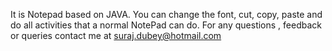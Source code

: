 It is Notepad based on JAVA.
You can change the font, cut, copy, paste and do all activities that a normal NotePad can do.
For any questions , feedback or queries contact me at suraj.dubey@hotmail.com
